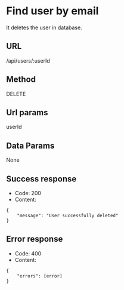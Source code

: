 # Find user by email

It deletes the user in database.

## URL

/api/users/:userId

## Method

DELETE

## Url params

userId

## Data Params

None

## Success response

- Code: 200
- Content: 
```
{
    "message": "User successfully deleted"
}
```


## Error response
- Code: 400
- Content:
```
{
    "errors": [error]
}
```